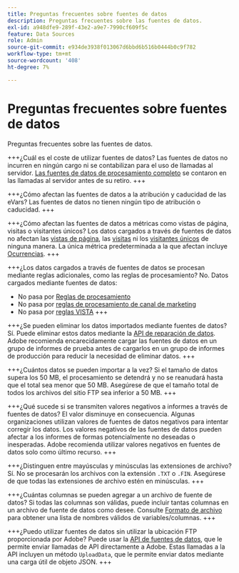 ```yaml
---
title: Preguntas frecuentes sobre fuentes de datos
description: Preguntas frecuentes sobre las fuentes de datos.
exl-id: a948dfe9-289f-43e2-a9e7-7990cf609f5c
feature: Data Sources
role: Admin
source-git-commit: e934de3938f013067d6bbd6b516b0444b0c9f782
workflow-type: tm+mt
source-wordcount: '408'
ht-degree: 7%

---
```


# Preguntas frecuentes sobre fuentes de datos

Preguntas frecuentes sobre las fuentes de datos.

+++¿Cuál es el coste de utilizar fuentes de datos?
Las fuentes de datos no incurren en ningún cargo ni se contabilizan para el uso de llamadas al servidor. [Las fuentes de datos de procesamiento completo](full-processing-eol.md) se contaron en las llamadas al servidor antes de su retiro.
+++

+++¿Cómo afectan las fuentes de datos a la atribución y caducidad de las eVars?
Las fuentes de datos no tienen ningún tipo de atribución o caducidad.
+++

+++¿Cómo afectan las fuentes de datos a métricas como vistas de página, visitas o visitantes únicos?
Los datos cargados a través de fuentes de datos no afectan las [vistas de página](/help/components/metrics/page-views.md), las [visitas](/help/components/metrics/visits.md) ni los [visitantes únicos](/help/components/metrics/unique-visitors.md) de ninguna manera. La única métrica predeterminada a la que afectan incluye [Ocurrencias](/help/components/metrics/occurrences.md).
+++

+++¿Los datos cargados a través de fuentes de datos se procesan mediante reglas adicionales, como las reglas de procesamiento?
No. Datos cargados mediante fuentes de datos:

* No pasa por [Reglas de procesamiento](/help/admin/tools/manage-rs/edit-settings/general/processing-rules/pr-overview.md)
* No pasa por [reglas de procesamiento de canal de marketing](/help/admin/tools/manage-rs/edit-settings/marketing-channels/mc-proc-rules.md)
* No pasa por [reglas VISTA](/help/technotes/vista.md)
+++

+++¿Se pueden eliminar los datos importados mediante fuentes de datos?
Sí. Puede eliminar estos datos mediante la [API de reparación de datos](https://developer.adobe.com/analytics-apis/docs/2.0/guides/endpoints/data-repair/). Adobe recomienda encarecidamente cargar las fuentes de datos en un grupo de informes de prueba antes de cargarlos en un grupo de informes de producción para reducir la necesidad de eliminar datos.
+++

+++¿Cuántos datos se pueden importar a la vez?
Si el tamaño de datos supera los 50 MB, el procesamiento se detendrá y no se reanudará hasta que el total sea menor que 50 MB. Asegúrese de que el tamaño total de todos los archivos del sitio FTP sea inferior a 50 MB.
+++

+++¿Qué sucede si se transmiten valores negativos a informes a través de fuentes de datos?
El valor disminuye en consecuencia. Algunas organizaciones utilizan valores de fuentes de datos negativos para intentar corregir los datos. Los valores negativos de las fuentes de datos pueden afectar a los informes de formas potencialmente no deseadas o inesperadas. Adobe recomienda utilizar valores negativos en fuentes de datos solo como último recurso.
+++

+++¿Distinguen entre mayúsculas y minúsculas las extensiones de archivo?
Sí. No se procesarán los archivos con la extensión `.TXT` o `.FIN`. Asegúrese de que todas las extensiones de archivo estén en minúsculas.
+++

+++¿Cuántas columnas se pueden agregar a un archivo de fuente de datos?
Si todas las columnas son válidas, puede incluir tantas columnas en un archivo de fuente de datos como desee. Consulte [Formato de archivo](file-format.md) para obtener una lista de nombres válidos de variables/columnas.
+++

+++¿Puedo utilizar fuentes de datos sin utilizar la ubicación FTP proporcionada por Adobe?
Puede usar la [API de fuentes de datos](https://developer.adobe.com/analytics-apis/docs/1.4/guides/data-sources/), que le permite enviar llamadas de API directamente a Adobe. Estas llamadas a la API incluyen un método `UploadData`, que le permite enviar datos mediante una carga útil de objeto JSON.
+++
